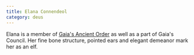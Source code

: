 ```yaml
---
title: Elana Connendeol
category: deus
---
```

Elana is a member of [Gaia's Ancient Order](org-gaia) as well as a part of Gaia's Council. Her fine bone structure, pointed ears and elegant demeanor mark her as an elf.
